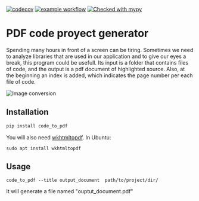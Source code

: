 [![codecov](https://codecov.io/gh/isidroas/code_to_pdf/branch/main/graph/badge.svg)](https://codecov.io/gh/isidroas/code_to_pdf)
[![example workflow](https://github.com/isidroas/code_to_pdf/actions/workflows/github-actions-test.yaml/badge.svg)](https://github.com/isidroas/code_to_pdf/actions/workflows/github-actions-test.yaml)
[![Checked with mypy](http://www.mypy-lang.org/static/mypy_badge.svg)](http://mypy-lang.org/)


# PDF code proyect generator

Spending many hours in front of a screen can be tiring. Sometimes we need to analyze libraries that are used in our application and to give our eyes a break, this program could be usefull. Its input is a folder that contains files of code, and the output is a pdf document of highlighted source. Also, at the beginning an index is added, which indicates the page number per each file of code.

![Image conversion](conversion.svg)

## Installation
```bash
pip install code_to_pdf
```

You will also need [wkhtmltopdf](https://github.com/JazzCore/python-pdfkit#installation). In Ubuntu:
```
sudo apt install wkhtmltopdf
```

## Usage
```
code_to_pdf --title output_document  path/to/project/dir/
```
It will generate a file named "ouptut_document.pdf"
